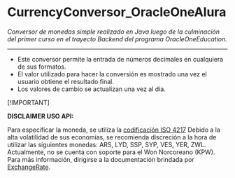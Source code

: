 # CurrencyConversor_OracleOneAlura
*Conversor de monedas simple realizado en Java luego de la culminación del primer curso en el trayecto Backend del programa OracleOneEducation.*

------------------------------------------------------------

* Este conversor permite la entrada de números decimales en cualquiera de sus formatos.
* El valor utilizado para hacer la conversión es mostrado una vez el usuario obtiene el resultado final.
* Los valores de cambio se actualizan una vez al día.


[!IMPORTANT]

**DISCLAIMER USO API:**
 
Para especificar la moneda, se utiliza la [codificación ISO 4217](https://en.wikipedia.org/wiki/ISO_4217)
Debido a la alta volatilidad de sus economías, se recomienda discreción a la hora de utilizar las siguientes monedas: ARS, LYD, SSP, SYP, VES, YER, ZWL.
Actualmente, no se cuenta con soporte para el Won Norcoreano (KPW).
Para más información, dirigirse a la documentación brindada por [ExchangeRate](https://www.exchangerate-api.com/docs/supported-currencies).

